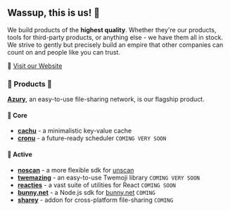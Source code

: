 ## Wassup, this is us! 🤗

We build products of the **highest quality**. Whether they're our products, tools for third-party products, or anything else - we have them all in stock. We strive to gently but precisely build an empire that other companies can count on and people like you can trust.

🔗 [Visit our Website](https://azury.dev)

### 🧩 Products 🦄

[**Azury**](https://azury.gg), an easy-to-use file-sharing network, is our flagship product.

#### 💪 Core

- [**cachu**](https://github.com/azurystudios/cachu) - a minimalistic key-value cache
- [**cronu**](https://github.com/azurystudios/cronu) - a future-ready scheduler `COMING VERY SOON`

#### 🙉 Active

- [**noscan**](https://github.com/azurystudios/noscan) - a more flexible sdk for [unscan](https://unscan.co)
- [**twemazing**](https://github.com/azurystudios/twemazing) - an easy-to-use Twemoji library `COMING VERY SOON`
- [**reacties**](https://github.com/azurystudios/reacties) - a vast suite of utilities for React `COMING SOON`
- [**bunny.net**](https://github.com/azurystudios/bunny.net) - a Node.js sdk for [bunny.net](https://bunny.net) `COMING`
- [**sharey**](https://github.com/azurystudios/sharey) - addon for cross-platform file-sharing `COMING`
